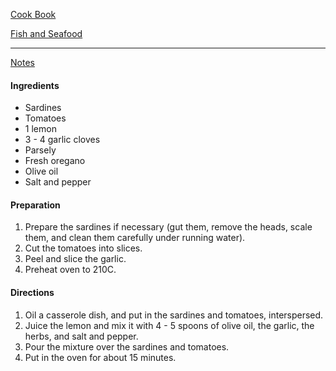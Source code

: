 [Cook Book](https://github.com/vmsmith/CookBook/blob/master/README.md)  

[Fish and Seafood](https://github.com/vmsmith/CookBook/blob/master/README.md)  

-----  

[Notes](https://github.com/vmsmith/CookBook/blob/master/notes.md)


#### Ingredients   
* Sardines  
* Tomatoes  
* 1 lemon  
* 3 - 4 garlic cloves  
* Parsely  
* Fresh oregano  
* Olive oil  
* Salt and pepper  

#### Preparation   

1. Prepare the sardines if necessary (gut them, remove the heads, scale them, and clean them carefully under running water).  
2. Cut the tomatoes into slices. 
3. Peel and slice the garlic.  
4. Preheat oven to 210C. 

#### Directions  

1. Oil a casserole dish, and put in the sardines and tomatoes, interspersed.  
2. Juice the lemon and mix it with 4 - 5 spoons of olive oil, the garlic, the herbs, and salt and pepper.  
3. Pour the mixture over the sardines and tomatoes.  
4. Put in the oven for about 15 minutes. 

